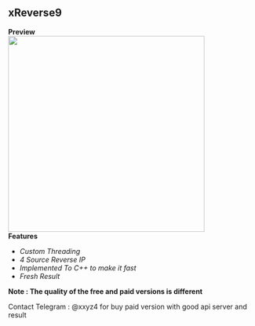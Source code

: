 ## xReverse9

**Preview**<br>
  <image src="https://raw.githubusercontent.com/yon3zu/xreverse9/main/xrev.png" height="400">
  <br>
  **Features**
  
  - _Custom Threading_
  - _4 Source Reverse IP_
  - _Implemented To C++ to make it fast_
  - _Fresh Result_

   **Note : The quality of the free and paid versions is different**
 
Contact Telegram : @xxyz4 for buy paid version with good api server and result
